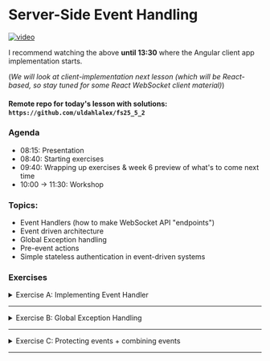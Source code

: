 
# Server-Side Event Handling

[![video](https://img.youtube.com/vi/nKCCoZmV2ls/0.jpg)](https://youtu.be/nKCCoZmV2ls)

I recommend watching the above **until 13:30** where the Angular client app implementation starts. 

(*We will look at client-implementation next lesson (which will be React-based, so stay tuned for some React WebSocket client material)*)

#### Remote repo for today's lesson with solutions: `https://github.com/uldahlalex/fs25_5_2`



### Agenda

- 08:15: Presentation
- 08:40: Starting exercises
- 09:40: Wrapping up exercises & week 6 preview of what's to come next time
- 10:00 -> 11:30: Workshop

### Topics:

- Event Handlers (how to make WebSocket API "endpoints")
- Event driven architecture
- Global Exception handling
- Pre-event actions
- Simple stateless authentication in event-driven systems

### Exercises


<!-- #region ex A -->

<details>
    <summary>Exercise A: Implementing Event Handler</summary>


<div style="margin: 20px; padding: 5px;  box-shadow: 10px 10px 10px grey;">


#### Task
The WebSocket API should be able to trigger different server events based on an "eventType" property in the JSON DTO sent to the API.
The goal is: **Send a DTO to the API representing some sort of chat message**. The API must the send a **success message back to the client** AND **broadcast the message to all other clients**.

#### Instructions

I recommend you follow the instructions in this documentation to set up an event handler thus making the API capable of having different "events": `https://github.com/uldahlalex/uldahlalex.websocket.boilerplate/blob/master/README.md`

Building the event handlers is based on the today's video material, so if you want a live demo, you can watch the video first.

#### How to test it:

You can test the API with the Postman Desktop client. I have an example WebSocket connection + message in my Fullstack 2025 workspace: `https://www.postman.com/uldahlalexteam/fullstack-2025-workspace/ws-raw-request/678e3e5669c951396fd62e94`

This should be the result:
![image.png](image.png)


</div>
</details>

<!-- #endregion ex A -->
_________

<!-- #region ex B -->

<details>
    <summary>Exercise B: Global Exception Handling</summary>


<div style="margin: 20px; padding: 5px;  box-shadow: 10px 10px 10px grey;">

#### Task
Make a global exception handler. 
This means **any unhandled exceptions** within event handler methods will be handled by a single exception handler. 

(this is basically just a try-catch block)

#### Instructions

Wrap the "CallEventHandler()" method call in a try-catch block. The exception handler should be capable of the following:
- Returning a response DTO to the appropriate client *(tip: make a class extending BaseDto called ServerSendsErrorMessage for this)*
- Logging relevant details server-side 

The relevant code to make the global exception handling block is:

```cs
//this is inside Program.cs where you set up the WebSocket server and listen for client messges:
    socket.OnMessage = message =>
    {
        Task.Run(async () =>
        {
            try
            {
                await app.CallEventHandler(socket, message);
            }
            catch (Exception e)
            {
                //This is where you build the global exception handling logic
            }
        });
    };
```

#### How to test it:

Try throwing an exception in an event handler to trigger this exception with Postman:

![alt text](image-1.png)

</div>
</details>

<!-- #endregion ex B -->
_________

<!-- #region ex C -->

<details>
    <summary>Exercise C: Protecting events + combining events</summary>


<div style="margin: 20px; padding: 5px;  box-shadow: 10px 10px 10px grey;">


### Task:
It should be possible to use an event to issue a JWT and then verify JWT's in events when we need to authenticate the client

### Instructions:

1. Make an event for issuing a JWT to a client upon valid sign in. Use this file for easy security boilerplate: 

`https://github.com/uldahlalex/fs25_5_2/blob/main/ExerciseCSolution/SecurityService.cs` 

I use this Nuget for JWT in my .csproj file which is required for the above code:

```xml
    <PackageReference Include="JWT" Version="11.0.0" />
```

2. Make an event which is "protected" (a valid JWT is required).
3. If a valid JWT is not attached to the DTO when reaching a "protected event", throw an exception and let the global exception handler do its job

Note: Postman Workspaces have a tendency to remove JWT's because they deem them as "leaked secrets", but this is how it looks when I send a valid dto:

![alt text](image-2.png)

</div>
</details>

<!-- #endregion ex C -->


_______

